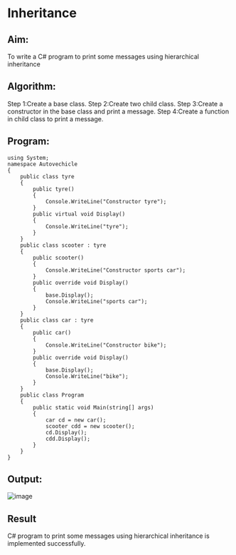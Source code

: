 # Inheritance

## Aim:
To write a C# program to print some messages using hierarchical inheritance



## Algorithm:
Step 1:Create a base class.
Step 2:Create two child class.
Step 3:Create a constructor in the base class and print a message.
Step 4:Create a function in child class to print a message.


## Program:
~~~
using System;
namespace Autovechicle
{
    public class tyre
    {
        public tyre()
        {
            Console.WriteLine("Constructor tyre");
        }
        public virtual void Display()
        {
            Console.WriteLine("tyre");
        }
    }
    public class scooter : tyre
    {
        public scooter()
        {
            Console.WriteLine("Constructor sports car");
        }
        public override void Display()
        {
            base.Display();
            Console.WriteLine("sports car");
        }
    }
    public class car : tyre
    {
        public car()
        {
            Console.WriteLine("Constructor bike");
        }
        public override void Display()
        {
            base.Display();
            Console.WriteLine("bike");
        }
    }
    public class Program
    {
        public static void Main(string[] args)
        {
            car cd = new car();
            scooter cdd = new scooter();
            cd.Display();
            cdd.Display();
        }
    }
}
~~~


## Output:
![image](https://user-images.githubusercontent.com/94187572/204549457-712cd945-fbb9-49f3-9e0b-27d7317e241c.png)



## Result
C# program to print some messages using hierarchical inheritance is implemented successfully.
